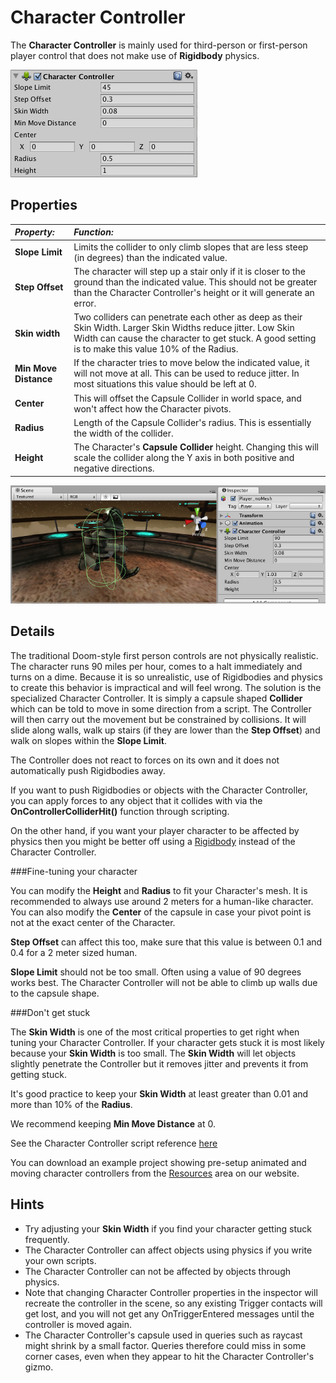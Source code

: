 Character Controller
====================


The __Character Controller__ is mainly used for third-person or first-person player control that does not make use of __Rigidbody__ physics.


![](../uploads/Main/Inspector-CharacterController.png) 

Properties
----------

|**_Property:_** |**_Function:_** |
|:---|:---|
|__Slope Limit__ |Limits the collider to only climb slopes that are less steep (in degrees) than the indicated value. |
|__Step Offset__ |The character will step up a stair only if it is closer to the ground than the indicated value. This should not be greater than the Character Controller's height or it will generate an error.|
|__Skin width__ |Two colliders can penetrate each other as deep as their Skin Width. Larger Skin Widths reduce jitter. Low Skin Width can cause the character to get stuck. A good setting is to make this value 10% of the Radius. |
|__Min Move Distance__ |If the character tries to move below the indicated value, it will not move at all. This can be used to reduce jitter. In most situations this value should be left at 0. |
|__Center__ |This will offset the Capsule Collider in world space, and won't affect how the Character pivots. |
|__Radius__ |Length of the Capsule Collider's radius. This is essentially the width of the collider. |
|__Height__ |The Character's __Capsule Collider__ height. Changing this will scale the collider along the Y axis in both positive and negative directions. |


![The Character Controller](../uploads/Main/CharacterControllerWindow.jpg) 

Details
-------

The traditional Doom-style first person controls are not physically realistic. The character runs 90 miles per hour, comes to a halt immediately and turns on a dime. Because it is so unrealistic, use of Rigidbodies and physics to create this behavior is impractical and will feel wrong. The solution is the specialized Character Controller. It is simply a capsule shaped __Collider__ which can be told to move in some direction from a script. The Controller will then carry out the movement but be constrained by collisions. It will slide along walls, walk up stairs (if they are lower than the __Step Offset__) and walk on slopes within the __Slope Limit__.

The Controller does not react to forces on its own and it does not automatically push Rigidbodies away.

If you want to push Rigidbodies or objects with the Character Controller, you can apply forces to any object that it collides with via the __OnControllerColliderHit()__ function through scripting.

On the other hand, if you want your player character to be affected by physics then you might be better off using a [Rigidbody](class-Rigidbody) instead of the Character Controller.


###Fine-tuning your character

You can modify the __Height__ and __Radius__ to fit your Character's mesh. It is recommended to always use around 2 meters for a human-like character. You can also modify the __Center__ of the capsule in case your pivot point is not at the exact center of the Character.

__Step Offset__ can affect this too, make sure that this value is between 0.1 and 0.4 for a 2 meter sized human.

__Slope Limit__ should not be too small. Often using a value of 90 degrees works best. The Character Controller will not be able to climb up walls due to the capsule shape.


###Don't get stuck

The __Skin Width__ is one of the most critical properties to get right when tuning your Character Controller.
If your character gets stuck it is most likely because your __Skin Width__ is too small. The __Skin Width__ will let objects slightly penetrate the Controller but it removes jitter and prevents it from getting stuck.

It's good practice to keep your __Skin Width__ at least greater than 0.01 and more than 10% of the __Radius__.

We recommend keeping __Min Move Distance__ at 0.

See the Character Controller script reference [here](ScriptRef:CharacterController.html)

You can download an example project showing pre-setup animated and moving character controllers from the [Resources](https://unity3d.com/learn/resources) area on our website.

Hints
-----


* Try adjusting your __Skin Width__ if you find your character getting stuck frequently.
* The Character Controller can affect objects using physics if you write your own scripts.
* The Character Controller can not be affected by objects through physics.
* Note that changing Character Controller properties in the inspector will recreate the controller in the scene, so any existing Trigger contacts will get lost, and you will not get any OnTriggerEntered messages until the controller is moved again.
* The Character Controller's capsule used in queries such as raycast might shrink by a small factor. Queries therefore could miss in some corner cases, even when they appear to hit the Character Controller's gizmo.
